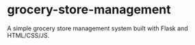 # grocery-store-management
A simple grocery store management system built with Flask and HTML/CSS/JS.
